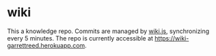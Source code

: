 # wiki

This a knowledge repo. Commits are managed by [wiki.js](https://wiki.js.org), synchronizing every 5 minutes. The repo is currently accessible at https://wiki-garrettreed.herokuapp.com.
